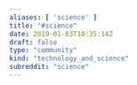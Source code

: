 ```yaml
---
aliases: [ 'science' ]
title: "#science"
date: 2019-01-03T10:35:14Z
draft: false
type: "community"
kind: "technology_and_science"
subreddit: "science"
---
```

